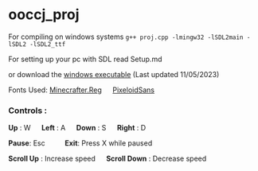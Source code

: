 # ooccj_proj
For compiling on windows systems
`g++ proj.cpp -lmingw32 -lSDL2main -lSDL2 -lSDL2_ttf`

For setting up your pc with SDL read Setup.md

or download the [windows executable](https://drive.google.com/drive/folders/1U4_VEkGnOvedaCI4bYwZSCqEnSOuXhkc?usp=sharing) (Last updated 11/05/2023)

Fonts Used:
[Minecrafter.Reg](https://www.dafont.com/minecrafter.font) &emsp; [PixeloidSans](https://www.fontspace.com/pixeloid-font-f69232)


### Controls :
**Up** : W &emsp;
**Left** : A &emsp;
**Down** : S &emsp;
**Right** : D &emsp;

**Pause**: Esc &emsp; &emsp; **Exit**: Press X while paused

**Scroll Up** : Increase speed &emsp; **Scroll Down** : Decrease speed
